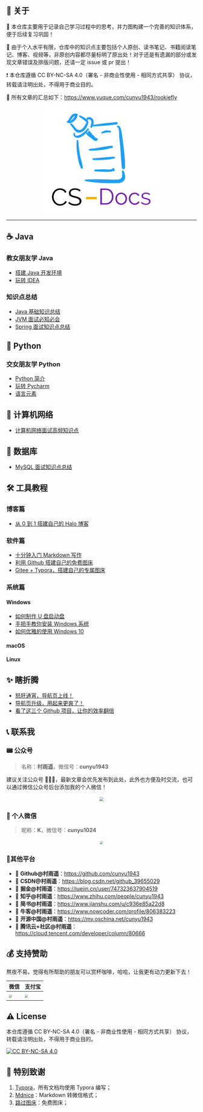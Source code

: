 ## 📢 关于

💯 本仓库主要用于记录自己学习过程中的思考，并力图构建一个完善的知识体系，便于后续复习巩固！

🙏 由于个人水平有限，仓库中的知识点主要包括个人原创、读书笔记、书籍阅读笔记、博客、视频等，非原创内容都尽量标明了原出处！对于还是有遗漏的部分或发现文章错误及排版问题，还请一定 issue 或 pr 提出！

❗ 本仓库遵循 CC BY-NC-SA 4.0（署名 - 非商业性使用 - 相同方式共享） 协议，转载请注明出处，不得用于商业目的。



💖 所有文章的汇总如下：https://www.yuque.com/cunyu1943/rookiefly



<div align="center"><img src ="cs-docs.png"></div>

---

## ☕ Java

### 教女朋友学 Java

-    [搭建 Java 开发环境](https://t.1yb.co/ixeP)
-   [玩转 IDEA](https://t.1yb.co/iDSv)

### 知识点总结

-   [Java 基础知识总结](https://t.1yb.co/iDTW)
-   [JVM 面试必知必会](https://t.1yb.co/ixfd)
-   [Spring 面试知识点总结](https://t.1yb.co/ixdi)

## 🐍 Python

### 交女朋友学 Python

-   [Python 简介](https://t.1yb.co/ixaI)
-   [玩转 Pycharm](https://t.1yb.co/ixaD)
-   [语言元素](https://t.1yb.co/ixat)

## 📶 计算机网络

-   [计算机网络面试高频知识点](https://t.1yb.co/iqLO)

## 💽 数据库

-   [MySQL 面试知识点总结](https://t.1yb.co/ixcH)

## 🛠 工具教程

### 博客篇

-   [从 0 到 1 搭建自己的 Halo 博客](https://t.1yb.co/ixet)

### 软件篇

-   [十分钟入门 Markdown 写作](https://t.1yb.co/ixcL)
-   [利用 Github 搭建自己的免费图床](https://t.1yb.co/ixcs)
-   [Gitee + Typora，搭建自己的专属图床](https://t.1yb.co/ixcA)

### 系统篇

#### Windows

-   [如何制作 U 盘启动盘](https://t.1yb.co/iDUy)
-   [手把手教你安装 Windows 系统](https://t.1yb.co/iDUf)
-   [如何优雅的使用 Windows 10](https://t.1yb.co/iDV1)

#### macOS

#### Linux

## ✨ 瞎折腾



-   [怒肝通宵，导航页上线！](https://t.1yb.co/ixc6)
-   [导航页升级，用起来更爽了！](https://t.1yb.co/ixc1)
-   [看了这三个 Github 项目，让你的效率翻倍](https://t.1yb.co/ixch)

## 📞 联系我

### 📟 公众号

>   名称：**村雨遥**，微信号：**cunyu1943**

建议关注公众号 🤝🤝🤝，最新文章会优先发布到此处，此外也方便及时交流，也可以通过微信公众号后台添加我的个人微信！

<div align="center"><img src="https://gitee.com/cunyu1943/images/raw/master/ImgsUbuntu/20200510234310.png" width="800px" style="zoom: 67%;" ></img></div>

###   💬 个人微信

>   昵称：**K**，微信号：**cunyu1024**

<div align="center"><img src="wechat.gif" style="zoom:50%;" /></div>

###  🍟其他平台

-   📌 **Github@村雨遥**：https://github.com/cunyu1943
-   📌 **CSDN@村雨遥**：https://blog.csdn.net/github_39655029
-   📌 **掘金@村雨遥**：https://juejin.cn/user/747323637904519
-   📌 **知乎@村雨遥**：https://www.zhihu.com/people/cunyu1943
-   📌 **简书@村雨遥**：https://www.jianshu.com/u/c936e85a22d8
-   📌 **牛客@村雨遥**：https://www.nowcoder.com/profile/806383223
-   📌 **开源中国@村雨遥**：https://my.oschina.net/cunyu1943
-   📌 **腾讯云+社区@村雨遥**：https://cloud.tencent.com/developer/column/80666



## 💰 支持赞助

熬夜不易，觉得有所帮助的朋友可以赏杯咖啡，哈哈，让我更有动力更新下去！

| 微信                                                         | 支付宝                                                       |
| ------------------------------------------------------------ | ------------------------------------------------------------ |
| <img src="https://s1.ax1x.com/2020/07/08/UZflJH.png" width="300px" style="zoom:50%;" ></img> | <img src="https://s1.ax1x.com/2020/07/08/UZf1Wd.png" width="300px" style="zoom:50%;" ></img> |

## ⚠ License

本仓库遵循 CC BY-NC-SA 4.0（署名 - 非商业性使用 - 相同方式共享） 协议，转载请注明出处，不得用于商业目的。

[![CC BY-NC-SA 4.0](https://i.creativecommons.org/l/by-nc-sa/4.0/88x31.png)](https://github.com/cunyu1943/zero2hero/blob/main/LICENSE)

## 🍋 特别致谢

1.  [Typora](https://typora.io/)，所有文档均使用 Typora 编写；
2.  [Mdnice](https://www.mdnice.com/)：Markdown 转微信格式；
3.  [路过图床](https://imgchr.com/)：免费图床；
